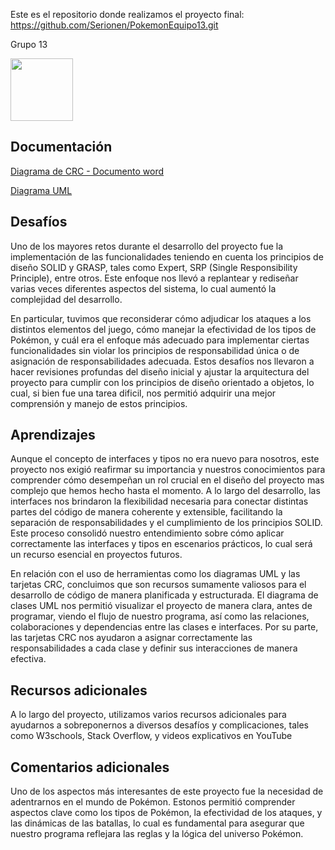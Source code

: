 Este es el repositorio donde realizamos el proyecto final: https://github.com/Serionen/PokemonEquipo13.git

Grupo 13

<img src="https://i.pinimg.com/originals/cb/65/84/cb65844f3256da34ab56b4c773e1fc4d.png" width="100" />


## Documentación

[Diagrama de CRC - Documento word](https://correoucuedu-my.sharepoint.com/:w:/g/personal/constantino_lopez_correo_ucu_edu_uy/EaBbEkjXhjhKp9GzORs6cK4BdVNVZJhkPcsrcyOinupa0w?e=9lNIFy)

[Diagrama UML](https://drive.google.com/file/d/1eK5wR58cHu2Ph5ipDam6ox-2ByKfuGGs/view?usp=sharing)

## Desafíos
Uno de los mayores retos durante el desarrollo del proyecto fue la implementación de las funcionalidades teniendo en cuenta los principios de diseño SOLID y GRASP, tales como Expert, SRP (Single Responsibility Principle), entre otros. Este enfoque nos llevó a replantear y rediseñar varias veces diferentes aspectos del sistema, lo cual aumentó la complejidad del desarrollo.

En particular, tuvimos que reconsiderar cómo adjudicar los ataques a los distintos elementos del juego, cómo manejar la efectividad de los tipos de Pokémon, y cuál era el enfoque más adecuado para implementar ciertas funcionalidades sin violar los principios de responsabilidad única o de asignación de responsabilidades adecuada. Estos desafíos nos llevaron a hacer revisiones profundas del diseño inicial y ajustar la arquitectura del proyecto para cumplir con los principios de diseño orientado a objetos, lo cual, si bien fue una tarea dificil, nos permitió adquirir una mejor comprensión y manejo de estos principios.

## Aprendizajes
Aunque el concepto de interfaces y tipos no era nuevo para nosotros, este proyecto nos exigió reafirmar su importancia y nuestros conocimientos para comprender cómo desempeñan un rol crucial en el diseño del proyecto mas complejo que hemos hecho hasta el momento. A lo largo del desarrollo, las interfaces nos brindaron la flexibilidad necesaria para conectar distintas partes del código de manera coherente y extensible, facilitando la separación de responsabilidades y el cumplimiento de los principios SOLID. Este proceso consolidó nuestro entendimiento sobre cómo aplicar correctamente las interfaces y tipos en escenarios prácticos, lo cual será un recurso esencial en proyectos futuros.

En relación con el uso de herramientas como los diagramas UML y las tarjetas CRC, concluimos que son recursos sumamente valiosos para el desarrollo de código de manera planificada y estructurada. El diagrama de clases UML nos permitió visualizar el proyecto de manera clara, antes de programar, viendo el flujo de nuestro programa, así como las relaciones, colaboraciones y dependencias entre las clases e interfaces. Por su parte, las tarjetas CRC nos ayudaron a asignar correctamente las responsabilidades a cada clase y definir sus interacciones de manera efectiva.

## Recursos adicionales
A lo largo del proyecto, utilizamos varios recursos adicionales para ayudarnos a sobreponernos a diversos desafíos y complicaciones, tales como W3schools, Stack Overflow, y videos explicativos en YouTube

## Comentarios adicionales
Uno de los aspectos más interesantes de este proyecto fue la necesidad de adentrarnos en el mundo de Pokémon. Estonos permitió comprender aspectos clave como los tipos de Pokémon, la efectividad de los ataques, y las dinámicas de las batallas, lo cual es fundamental para asegurar que nuestro programa reflejara las reglas y la lógica del universo Pokémon.



